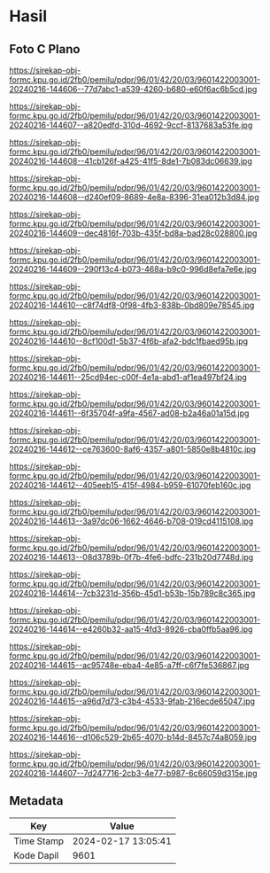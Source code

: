 # Hasil

## Foto C Plano

https://sirekap-obj-formc.kpu.go.id/2fb0/pemilu/pdpr/96/01/42/20/03/9601422003001-20240216-144606--77d7abc1-a539-4260-b680-e60f6ac6b5cd.jpg

https://sirekap-obj-formc.kpu.go.id/2fb0/pemilu/pdpr/96/01/42/20/03/9601422003001-20240216-144607--a820edfd-310d-4692-9ccf-8137683a53fe.jpg

https://sirekap-obj-formc.kpu.go.id/2fb0/pemilu/pdpr/96/01/42/20/03/9601422003001-20240216-144608--41cb126f-a425-41f5-8de1-7b083dc06639.jpg

https://sirekap-obj-formc.kpu.go.id/2fb0/pemilu/pdpr/96/01/42/20/03/9601422003001-20240216-144608--d240ef09-8689-4e8a-8396-31ea012b3d84.jpg

https://sirekap-obj-formc.kpu.go.id/2fb0/pemilu/pdpr/96/01/42/20/03/9601422003001-20240216-144609--dec4816f-703b-435f-bd8a-bad28c028800.jpg

https://sirekap-obj-formc.kpu.go.id/2fb0/pemilu/pdpr/96/01/42/20/03/9601422003001-20240216-144609--290f13c4-b073-468a-b9c0-996d8efa7e6e.jpg

https://sirekap-obj-formc.kpu.go.id/2fb0/pemilu/pdpr/96/01/42/20/03/9601422003001-20240216-144610--c8f74df8-0f98-4fb3-838b-0bd809e78545.jpg

https://sirekap-obj-formc.kpu.go.id/2fb0/pemilu/pdpr/96/01/42/20/03/9601422003001-20240216-144610--8cf100d1-5b37-4f6b-afa2-bdc1fbaed95b.jpg

https://sirekap-obj-formc.kpu.go.id/2fb0/pemilu/pdpr/96/01/42/20/03/9601422003001-20240216-144611--25cd94ec-c00f-4e1a-abd1-af1ea497bf24.jpg

https://sirekap-obj-formc.kpu.go.id/2fb0/pemilu/pdpr/96/01/42/20/03/9601422003001-20240216-144611--6f35704f-a9fa-4567-ad08-b2a46a01a15d.jpg

https://sirekap-obj-formc.kpu.go.id/2fb0/pemilu/pdpr/96/01/42/20/03/9601422003001-20240216-144612--ce763600-8af6-4357-a801-5850e8b4810c.jpg

https://sirekap-obj-formc.kpu.go.id/2fb0/pemilu/pdpr/96/01/42/20/03/9601422003001-20240216-144612--405eeb15-415f-4984-b959-61070feb160c.jpg

https://sirekap-obj-formc.kpu.go.id/2fb0/pemilu/pdpr/96/01/42/20/03/9601422003001-20240216-144613--3a97dc06-1662-4646-b708-019cd4115108.jpg

https://sirekap-obj-formc.kpu.go.id/2fb0/pemilu/pdpr/96/01/42/20/03/9601422003001-20240216-144613--08d3789b-0f7b-4fe6-bdfc-231b20d7748d.jpg

https://sirekap-obj-formc.kpu.go.id/2fb0/pemilu/pdpr/96/01/42/20/03/9601422003001-20240216-144614--7cb3231d-356b-45d1-b53b-15b789c8c365.jpg

https://sirekap-obj-formc.kpu.go.id/2fb0/pemilu/pdpr/96/01/42/20/03/9601422003001-20240216-144614--e4260b32-aa15-4fd3-8926-cba0ffb5aa96.jpg

https://sirekap-obj-formc.kpu.go.id/2fb0/pemilu/pdpr/96/01/42/20/03/9601422003001-20240216-144615--ac95748e-eba4-4e85-a7ff-c6f7fe536867.jpg

https://sirekap-obj-formc.kpu.go.id/2fb0/pemilu/pdpr/96/01/42/20/03/9601422003001-20240216-144615--a96d7d73-c3b4-4533-9fab-216ecde65047.jpg

https://sirekap-obj-formc.kpu.go.id/2fb0/pemilu/pdpr/96/01/42/20/03/9601422003001-20240216-144616--d106c529-2b65-4070-b14d-8457c74a8059.jpg

https://sirekap-obj-formc.kpu.go.id/2fb0/pemilu/pdpr/96/01/42/20/03/9601422003001-20240216-144607--7d247716-2cb3-4e77-b987-6c66059d315e.jpg


## Metadata

| Key        | Value               |
| ---------- | ------------------- |
| Time Stamp | 2024-02-17 13:05:41 |
| Kode Dapil | 9601                |



